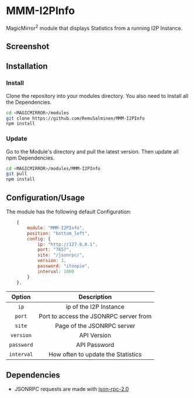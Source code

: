 # MMM-I2PInfo
MagicMirror<sup>2</sup> module that displays Statistics from a running I2P
Instance.

## Screenshot

## Installation
### Install
Clone the repository into your modules directory. You also need to Install all
the Dependencies.

```bash
cd <MAGICMIRROR>/modules
git clone https://github.com/RemuSalminen/MMM-I2PInfo
npm install
```

### Update
Go to the Module's directory and pull the latest version. Then update all npm
Dependencies.

```bash
cd <MAGICMIRROR>/modules/MMM-I2PInfo
git pull
npm install
```

## Configuration/Usage
The module has the following default Configuration:

```js
	{
		module: "MMM-I2PInfo",
		position: "bottom_left",
		config: {
			ip: "http://127.0.0.1",
			port: "7657",
			site: "/jsonrpc/",
			version: 1,
			password: "itoopie",
			interval: 1000
		}
	},
```
Option | Description
:--------:|:----------:
`ip` | ip of the I2P Instance
`port` | Port to access the JSONRPC server from
`site` | Page of the JSONRPC server
`version` | API Version
`password` | API Password
`interval` | How often to update the Statistics

## Dependencies
- JSONRPC requests are made with [json-rpc-2.0](https://www.npmjs.com/package/json-rpc-2.0)
